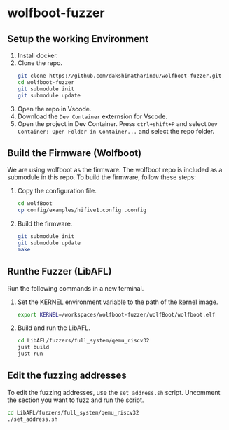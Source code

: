 # wolfboot-fuzzer

## Setup the working Environment
1. Install docker.
2. Clone the repo.
    ```bash
    git clone https://github.com/dakshinatharindu/wolfboot-fuzzer.git
    cd wolfboot-fuzzer
    git submodule init
    git submodule update
    ```
3. Open the repo in Vscode.
4. Download the `Dev Container` externsion for Vscode.
5. Open the project in Dev Container. Press `ctrl+shift+P` and select `Dev Container: Open Folder in Container...` and select the repo folder.

## Build the Firmware (Wolfboot)
We are using wolfboot as the firmware. The wolfboot repo is included as a submodule in this repo. To build the firmware, follow these steps:
1. Copy the configuration file.
    ```bash
    cd wolfBoot
    cp config/examples/hifive1.config .config
    ```
2. Build the firmware.
    ```bash
    git submodule init
    git submodule update
    make
    ```

## Runthe Fuzzer (LibAFL)
Run the following commands in a new terminal.
1. Set the KERNEL environment variable to the path of the kernel image.
    ```bash
    export KERNEL=/workspaces/wolfboot-fuzzer/wolfBoot/wolfboot.elf
    ```
2. Build and run the LibAFL.
    ```bash
    cd LibAFL/fuzzers/full_system/qemu_riscv32
    just build
    just run
    ```

## Edit the fuzzing addresses
To edit the fuzzing addresses, use the `set_address.sh` script. Uncomment the section you want to fuzz and run the script.
```bash
cd LibAFL/fuzzers/full_system/qemu_riscv32
./set_address.sh
```
